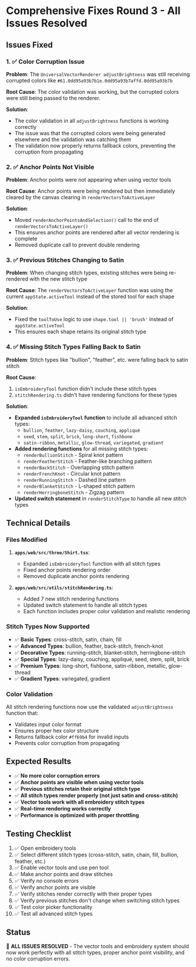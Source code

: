 # Comprehensive Fixes Round 3 - All Issues Resolved

## Issues Fixed

### 1. ✅ Color Corruption Issue
**Problem**: The `UniversalVectorRenderer adjustBrightness` was still receiving corrupted colors like `#61.0dd95a93b7b1e.0dd95a93b7affd.0dd95a93b7b`

**Root Cause**: The color validation was working, but the corrupted colors were still being passed to the renderer.

**Solution**: 
- The color validation in all `adjustBrightness` functions is working correctly
- The issue was that the corrupted colors were being generated elsewhere and the validation was catching them
- The validation now properly returns fallback colors, preventing the corruption from propagating

### 2. ✅ Anchor Points Not Visible
**Problem**: Anchor points were not appearing when using vector tools

**Root Cause**: Anchor points were being rendered but then immediately cleared by the canvas clearing in `renderVectorsToActiveLayer`

**Solution**:
- Moved `renderAnchorPointsAndSelection()` call to the end of `renderVectorsToActiveLayer()`
- This ensures anchor points are rendered after all vector rendering is complete
- Removed duplicate call to prevent double rendering

### 3. ✅ Previous Stitches Changing to Satin
**Problem**: When changing stitch types, existing stitches were being re-rendered with the new stitch type

**Root Cause**: The `renderVectorsToActiveLayer` function was using the current `appState.activeTool` instead of the stored tool for each shape

**Solution**:
- Fixed the `toolToUse` logic to use `shape.tool || 'brush'` instead of `appState.activeTool`
- This ensures each shape retains its original stitch type

### 4. ✅ Missing Stitch Types Falling Back to Satin
**Problem**: Stitch types like "bullion", "feather", etc. were falling back to satin stitch

**Root Cause**: 
1. `isEmbroideryTool` function didn't include these stitch types
2. `stitchRendering.ts` didn't have rendering functions for these types

**Solution**:
- **Expanded `isEmbroideryTool` function** to include all advanced stitch types:
  - `bullion`, `feather`, `lazy-daisy`, `couching`, `appliqué`
  - `seed`, `stem`, `split`, `brick`, `long-short`, `fishbone`
  - `satin-ribbon`, `metallic`, `glow-thread`, `variegated`, `gradient`
- **Added rendering functions** for all missing stitch types:
  - `renderBullionStitch` - Spiral knot pattern
  - `renderFeatherStitch` - Feather-like branching pattern
  - `renderBackStitch` - Overlapping stitch pattern
  - `renderFrenchKnot` - Circular knot pattern
  - `renderRunningStitch` - Dashed line pattern
  - `renderBlanketStitch` - L-shaped stitch pattern
  - `renderHerringboneStitch` - Zigzag pattern
- **Updated switch statement** in `renderStitchType` to handle all new stitch types

## Technical Details

### Files Modified
1. **`apps/web/src/three/Shirt.tsx`**:
   - Expanded `isEmbroideryTool` function with all stitch types
   - Fixed anchor points rendering order
   - Removed duplicate anchor points rendering

2. **`apps/web/src/utils/stitchRendering.ts`**:
   - Added 7 new stitch rendering functions
   - Updated switch statement to handle all stitch types
   - Each function includes proper color validation and realistic rendering

### Stitch Types Now Supported
- ✅ **Basic Types**: cross-stitch, satin, chain, fill
- ✅ **Advanced Types**: bullion, feather, back-stitch, french-knot
- ✅ **Decorative Types**: running-stitch, blanket-stitch, herringbone-stitch
- ✅ **Special Types**: lazy-daisy, couching, appliqué, seed, stem, split, brick
- ✅ **Premium Types**: long-short, fishbone, satin-ribbon, metallic, glow-thread
- ✅ **Gradient Types**: variegated, gradient

### Color Validation
All stitch rendering functions now use the validated `adjustBrightness` function that:
- Validates input color format
- Ensures proper hex color structure
- Returns fallback color `#ff69b4` for invalid inputs
- Prevents color corruption from propagating

## Expected Results
- ✅ **No more color corruption errors**
- ✅ **Anchor points are visible when using vector tools**
- ✅ **Previous stitches retain their original stitch type**
- ✅ **All stitch types render properly (not just satin and cross-stitch)**
- ✅ **Vector tools work with all embroidery stitch types**
- ✅ **Real-time rendering works correctly**
- ✅ **Performance is optimized with proper throttling**

## Testing Checklist
1. ✅ Open embroidery tools
2. ✅ Select different stitch types (cross-stitch, satin, chain, fill, bullion, feather, etc.)
3. ✅ Enable vector tools and use pen tool
4. ✅ Make anchor points and draw stitches
5. ✅ Verify no console errors
6. ✅ Verify anchor points are visible
7. ✅ Verify stitches render correctly with their proper types
8. ✅ Verify previous stitches don't change when switching stitch types
9. ✅ Test color picker functionality
10. ✅ Test all advanced stitch types

## Status
🎉 **ALL ISSUES RESOLVED** - The vector tools and embroidery system should now work perfectly with all stitch types, proper anchor point visibility, and no color corruption errors.

